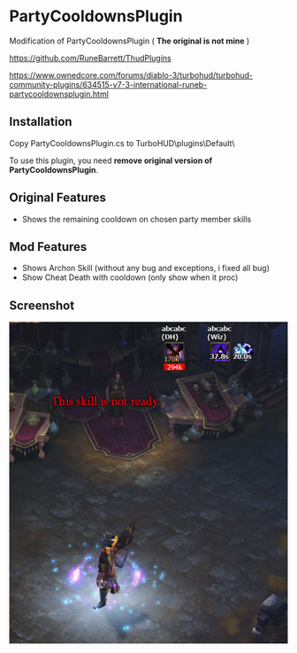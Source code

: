 # PartyCooldownsPlugin

Modification of PartyCooldownsPlugin 
( **The original is not mine** )

https://github.com/RuneBarrett/ThudPlugins 


https://www.ownedcore.com/forums/diablo-3/turbohud/turbohud-community-plugins/634515-v7-3-international-runeb-partycooldownsplugin.html


Installation
------------
Copy PartyCooldownsPlugin.cs to TurboHUD\plugins\Default\

To use this plugin, you need **remove original version of PartyCooldownsPlugin**.


Original Features
------------
+ Shows the remaining cooldown on chosen party member skills



Mod Features
------------
+ Shows Archon Skill (without any bug and exceptions, i fixed all bug)
+ Show Cheat Death with cooldown (only show when it proc)




Screenshot
------------
![](PartyCooldownsPluginSS.png)

